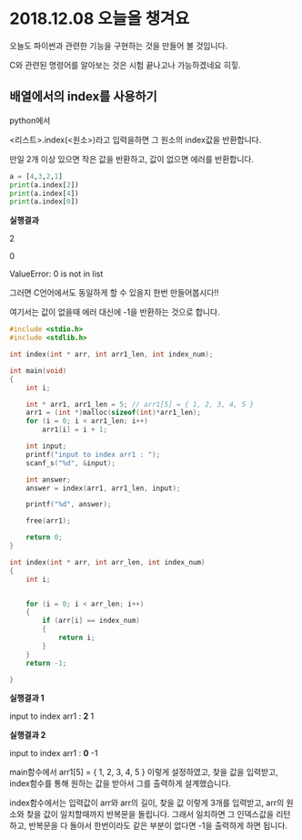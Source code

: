 # 2018.12.08 오늘을 챙겨요

오늘도 파이썬과 관련한 기능을 구현하는 것을 만들어 볼 것입니다.

C와 관련된 명령어를 알아보는 것은 시험 끝나고나 가능하겠네요 히힣.



## 	배열에서의 index를 사용하기

python에서

<리스트>.index(<원소>)라고 입력을하면 그 원소의 index값을 반환합니다.

만일 2개 이상 있으면 작은 값을 반환하고, 값이 없으면 에러를 반환합니다.

```python
a = [4,3,2,1]
print(a.index[2])
print(a.index[4])
print(a.index[0])
```

**실행결과**

2

0

ValueError: 0 is not in list





그러면 C언어에서도 동일하게 할 수 있을지 한번 만들어봅시다!!

여기서는 값이 없을때 에러 대신에 -1을 반환하는 것으로 합니다.



```C
#include <stdio.h>
#include <stdlib.h>

int index(int * arr, int arr1_len, int index_num);

int main(void)
{
	int i;

	int * arr1, arr1_len = 5; // arr1[5] = { 1, 2, 3, 4, 5 }
	arr1 = (int *)malloc(sizeof(int)*arr1_len);
	for (i = 0; i < arr1_len; i++)
        arr1[i] = i + 1;

	int input;
	printf("input to index arr1 : ");
	scanf_s("%d", &input);

	int answer;
	answer = index(arr1, arr1_len, input);

	printf("%d", answer);

	free(arr1);

	return 0;
}

int index(int * arr, int arr_len, int index_num)
{
	int i;


	for (i = 0; i < arr_len; i++)
	{
		if (arr[i] == index_num)
		{
			return i;
		}
	}
	return -1;

}
```

**실행결과 1**

input to index arr1 : **2**
1

**실행결과 2**

input to index arr1 : **0**
-1



 main함수에서 arr1[5] = { 1, 2, 3, 4, 5 } 이렇게 설정하였고, 찾을 값을 입력받고, index함수를 통해 원하는 값을 받아서 그를 출력하게 설계했습니다.

index함수에서는 입력값이 arr와 arr의 길이, 찾을 값 이렇게 3개를 입력받고, arr의 원소와 찾을 값이 일치할때까지 반복문을 돌립니다. 그래서 일치하면 그 인덱스값을 리턴하고, 반복문을 다 돌아서 한번이라도 같은 부분이 없다면 -1을 출력하게 하면 됩니다.

